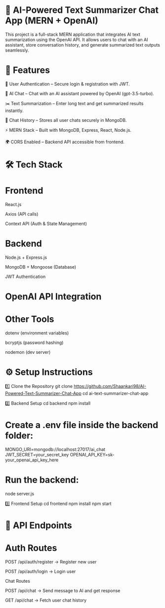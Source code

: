 # 📌 AI-Powered Text Summarizer Chat App (MERN + OpenAI)

This project is a full-stack MERN application that integrates AI text summarization using the OpenAI API.
It allows users to chat with an AI assistant, store conversation history, and generate summarized text outputs seamlessly.

# 🚀 Features

🔐 User Authentication – Secure login & registration with JWT.

💬 AI Chat – Chat with an AI assistant powered by OpenAI (gpt-3.5-turbo).

✂️ Text Summarization – Enter long text and get summarized results instantly.

📜 Chat History – Stores all user chats securely in MongoDB.

⚡ MERN Stack – Built with MongoDB, Express, React, Node.js.

🌍 CORS Enabled – Backend API accessible from frontend.

# 🛠️ Tech Stack
# Frontend

React.js

Axios (API calls)

Context API (Auth & State Management)

# Backend

Node.js + Express.js

MongoDB + Mongoose (Database)

JWT Authentication

# OpenAI API Integration

# Other Tools

dotenv (environment variables)

bcryptjs (password hashing)

nodemon (dev server)

# ⚙️ Setup Instructions
1️⃣ Clone the Repository
git clone https://github.com/Shaankari98/AI-Powered-Text-Summarizer-Chat-App
cd ai-text-summarizer-chat-app

2️⃣ Backend Setup
cd backend
npm install


# Create a .env file inside the backend folder:

MONGO_URI=mongodb://localhost:27017/ai_chat
JWT_SECRET=your_secret_key
OPENAI_API_KEY=sk-your_openai_api_key_here


# Run the backend:

node server.js

3️⃣ Frontend Setup
cd frontend
npm install
npm start

# 📌 API Endpoints
# Auth Routes

POST /api/auth/register → Register new user

POST /api/auth/login → Login user

Chat Routes

POST /api/chat → Send message to AI and get response

GET /api/chat → Fetch user chat history


